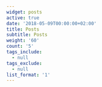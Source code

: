 ```yaml
---
widget: posts
active: true
date: '2018-05-09T00:00:00+02:00'
title: Posts
subtitle: Posts
weight: '60'
count: '5'
tags_include:
  - null
tags_exclude:
  - null
list_format: '1'
---
```


